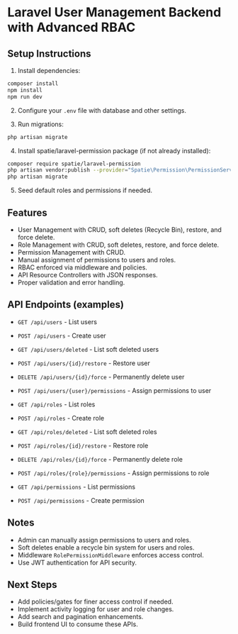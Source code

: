 # Laravel User Management Backend with Advanced RBAC

## Setup Instructions

1. Install dependencies:

```bash
composer install
npm install
npm run dev
```

2. Configure your `.env` file with database and other settings.

3. Run migrations:

```bash
php artisan migrate
```

4. Install spatie/laravel-permission package (if not already installed):

```bash
composer require spatie/laravel-permission
php artisan vendor:publish --provider="Spatie\Permission\PermissionServiceProvider"
php artisan migrate
```

5. Seed default roles and permissions if needed.

## Features

-   User Management with CRUD, soft deletes (Recycle Bin), restore, and force delete.
-   Role Management with CRUD, soft deletes, restore, and force delete.
-   Permission Management with CRUD.
-   Manual assignment of permissions to users and roles.
-   RBAC enforced via middleware and policies.
-   API Resource Controllers with JSON responses.
-   Proper validation and error handling.

## API Endpoints (examples)

-   `GET /api/users` - List users
-   `POST /api/users` - Create user
-   `GET /api/users/deleted` - List soft deleted users
-   `POST /api/users/{id}/restore` - Restore user
-   `DELETE /api/users/{id}/force` - Permanently delete user
-   `POST /api/users/{user}/permissions` - Assign permissions to user

-   `GET /api/roles` - List roles
-   `POST /api/roles` - Create role
-   `GET /api/roles/deleted` - List soft deleted roles
-   `POST /api/roles/{id}/restore` - Restore role
-   `DELETE /api/roles/{id}/force` - Permanently delete role
-   `POST /api/roles/{role}/permissions` - Assign permissions to role

-   `GET /api/permissions` - List permissions
-   `POST /api/permissions` - Create permission

## Notes

-   Admin can manually assign permissions to users and roles.
-   Soft deletes enable a recycle bin system for users and roles.
-   Middleware `RolePermissionMiddleware` enforces access control.
-   Use JWT authentication for API security.

## Next Steps

-   Add policies/gates for finer access control if needed.
-   Implement activity logging for user and role changes.
-   Add search and pagination enhancements.
-   Build frontend UI to consume these APIs.
